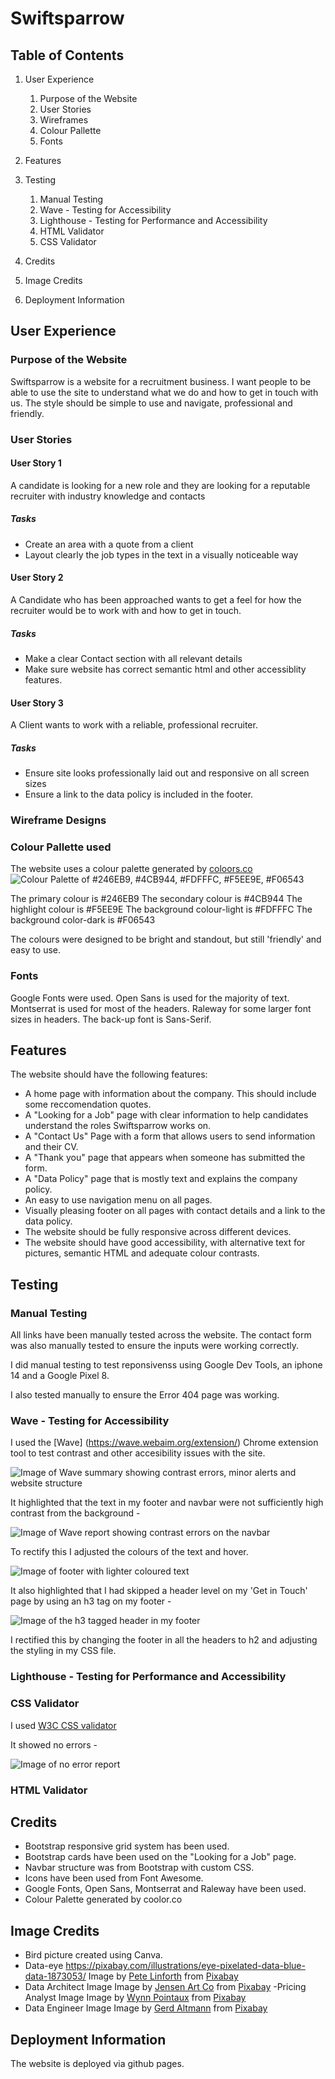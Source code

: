 # Swiftsparrow
 
## Table of Contents

1. User Experience
    1. Purpose of the Website
    2. User Stories
    3. Wireframes
    4. Colour Pallette 
    5. Fonts

2. Features

3. Testing
    1. Manual Testing
    2. Wave - Testing for Accessibility
    3. Lighthouse - Testing for Performance and Accessibility
    4. HTML Validator
    5. CSS Validator

4. Credits

5. Image Credits

6. Deployment Information

 ## User Experience

 ### Purpose of the Website

 Swiftsparrow is a website for a recruitment business. I want people to be able to use the site to understand what we do and how to get in touch with us. The style should be simple to use and navigate, professional and friendly.

 ### User Stories
 
 #### User Story 1 
 
 A candidate is looking for a new role and they are looking for a reputable recruiter with industry knowledge and contacts
 
 ##### Tasks
 
 - Create an area with a quote from a client
 - Layout clearly the job types in the text in a visually noticeable way
 
 #### User Story 2 
 
 A Candidate who has been approached wants to get a feel for how the recruiter would be to work with and how to get in touch.
 
 ##### Tasks
 
 - Make a clear Contact section with all relevant details
 - Make sure website has correct semantic html and other accessiblity features.
 
 #### User Story 3  
 
 A Client wants to work with a reliable, professional recruiter.
 
 ##### Tasks
 
 - Ensure site looks professionally laid out and responsive on all screen sizes
 - Ensure a link to the data policy is included in the footer.

 ### Wireframe Designs

 ### Colour Pallette used

The website uses a colour palette generated by [coloors.co](https://coolors.co/)
![Colour Palette of #246EB9,  #4CB944,  #FDFFFC, #F5EE9E, #F06543 ](assets/docs-images/swiftsparrow-palette.png)

 The primary colour is #246EB9
 The secondary colour is #4CB944
 The highlight colour is #F5EE9E
 The background colour-light is #FDFFFC
 The background color-dark is #F06543

The colours were designed to be bright and standout, but still 'friendly' and easy to use.

### Fonts 

Google Fonts were used. Open Sans is used for the majority of text. Montserrat is used for most of the headers. Raleway for some larger font sizes in headers. The back-up font is Sans-Serif.

## Features

 The website should have the following features:
 - A home page with information about the company. This should include some reccomendation quotes.
 - A "Looking for a Job" page with clear information to help candidates understand the roles Swiftsparrow works on.
 - A "Contact Us" Page with a form that allows users to send information and their CV.
 - A "Thank you" page that appears when someone has submitted the form.
 - A "Data Policy" page that is mostly text and explains the company policy.
 - An easy to use navigation menu on all pages.
 - Visually pleasing footer on all pages with contact details and a link to the data policy.
 - The website should be fully responsive across different devices.
 - The website should have good accessibility, with alternative text for pictures, semantic HTML and adequate colour contrasts.

## Testing

### Manual Testing

All links have been manually tested across the website. The contact form was also manually tested to ensure the inputs were working correctly.

I did manual testing to test reponsivenss using Google Dev Tools, an iphone 14 and a Google Pixel 8.

I also tested manually to ensure the Error 404 page was working.

### Wave - Testing for Accessibility

I used the [Wave] (https://wave.webaim.org/extension/) Chrome extension tool to test contrast and other accesibility issues with the site.

 ![Image of Wave summary showing contrast errors, minor alerts and website structure](assets/docs-images/wave-summary.jpg)

 It highlighted that the text in my footer and navbar were not sufficiently high contrast from the background - 

 ![Image of Wave report showing contrast errors on the navbar](assets/docs-images/navbar-contrast-test.jpg)

 To rectify this I adjusted the colours of the text and hover.

![Image of footer with lighter coloured text](assets/docs-images/adjusted-footer.jpg)

 It also highlighted that I had skipped a header level on my 'Get in Touch' page by using an h3 tag on my footer -

![Image of the h3 tagged header in my footer](assets/docs-images/footer-header.jpg)

I rectified this by changing the footer in all the headers to h2 and adjusting the styling in my CSS file.

### Lighthouse - Testing for Performance and Accessibility

### CSS Validator

I used [W3C CSS validator](https://jigsaw.w3.org/css-validator/)

It showed no errors -

![Image of no error report](assets/docs-images/css-test.jpg)

### HTML Validator

## Credits

- Bootstrap responsive grid system has been used.
- Bootstrap cards have been used on the "Looking for a Job" page.
- Navbar structure was from Bootstrap with custom CSS.
- Icons have been used from Font Awesome.
- Google Fonts, Open Sans, Montserrat and Raleway have been used.
- Colour Palette generated by coolor.co

## Image Credits

- Bird picture created using Canva.
- Data-eye https://pixabay.com/illustrations/eye-pixelated-data-blue-data-1873053/ Image by <a href="https://pixabay.com/users/thedigitalartist-202249/?utm_source=link-attribution&utm_medium=referral&utm_campaign=image&utm_content=1873053">Pete Linforth</a> from <a href="https://pixabay.com//?utm_source=link-attribution&utm_medium=referral&utm_campaign=image&utm_content=1873053">Pixabay</a>
- Data Architect Image Image by <a href="https://pixabay.com/users/jensenartofficial-31380959/?utm_source=link-attribution&utm_medium=referral&utm_campaign=image&utm_content=7644533">Jensen Art Co</a> from <a href="https://pixabay.com//?utm_source=link-attribution&utm_medium=referral&utm_campaign=image&utm_content=7644533">Pixabay</a>
-Pricing Analyst Image Image by <a href="https://pixabay.com/users/wynpnt-868761/?utm_source=link-attribution&utm_medium=referral&utm_campaign=image&utm_content=2296821">Wynn Pointaux</a> from <a href="https://pixabay.com//?utm_source=link-attribution&utm_medium=referral&utm_campaign=image&utm_content=2296821">Pixabay</a>
- Data Engineer Image Image by <a href="https://pixabay.com/users/geralt-9301/?utm_source=link-attribution&utm_medium=referral&utm_campaign=image&utm_content=4904427">Gerd Altmann</a> from <a href="https://pixabay.com//?utm_source=link-attribution&utm_medium=referral&utm_campaign=image&utm_content=4904427">Pixabay</a>

## Deployment Information

The website is deployed via github pages.